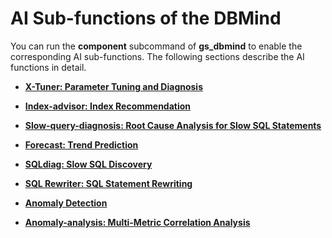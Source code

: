 # AI Sub-functions of the DBMind<a name="EN-US_TOPIC_0000001198483454"></a>

You can run the  **component**  subcommand of  **gs\_dbmind**  to enable the corresponding AI sub-functions. The following sections describe the AI functions in detail.

-   **[X-Tuner: Parameter Tuning and Diagnosis](x-tuner-parameter-tuning-and-diagnosis.md)**  

-   **[Index-advisor: Index Recommendation](index-advisor-index-recommendation.md)**  

-   **[Slow-query-diagnosis: Root Cause Analysis for Slow SQL Statements](slow-query-diagnosis-root-cause-analysis-for-slow-sql-statements.md)**  

-   **[Forecast: Trend Prediction](forecast.md)**  

-   **[SQLdiag: Slow SQL Discovery](sqldiag-slow-sql-discovery.md)**  

-   **[SQL Rewriter: SQL Statement Rewriting](sql-rewriter-sql-statement-rewriting.md)** 

-   **[Anomaly Detection](anomaly-detection.md)** 

-   **[Anomaly-analysis: Multi-Metric Correlation Analysis](anomaly-analysis-multi-metric-correlation-analysis.md)**